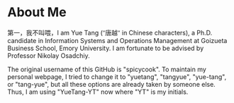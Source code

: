 # About Me

第一，我不叫喂，I am Yue Tang (<span style="font-family: KaiTi, 楷体, STKaiti, serif;">"唐越"</span> in Chinese characters), a Ph.D. candidate in Information Systems and Operations Management at Goizueta Business School, Emory University. I am fortunate to be advised by Professor Nikolay Osadchiy.

The original username of this GitHub is "spicycook". To maintain my personal webpage, I tried to change it to "yuetang", "tangyue", "yue-tang", or "tang-yue", but all these options are already taken by someone else. Thus, I am using "YueTang-YT" now where "YT" is my initials.
